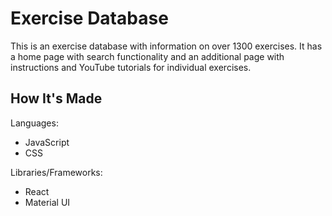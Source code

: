 # Exercise Database

This is an exercise database with information on over 1300 exercises. It has a home page with search functionality and an additional page with instructions and YouTube tutorials for individual exercises.

## How It's Made

Languages:
<ul>
  <li>JavaScript</li>
  <li>CSS</li>
</ul>

Libraries/Frameworks:
<ul>
  <li>React</li>
  <li>Material UI</li>
</ul>
